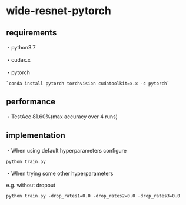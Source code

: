 # wide-resnet-pytorch

## requirements 

・python3.7 

・cudax.x 

・pytorch 

    `conda install pytorch torchvision cudatoolkit=x.x -c pytorch` 

## performance
・TestAcc 81.60%(max accuracy over 4 runs)

## implementation
・When using default hyperparameters configure

`python train.py`

・When trying some other hyperparameters

e.g. without dropout

`python train.py -drop_rates1=0.0 -drop_rates2=0.0 -drop_rates3=0.0`
